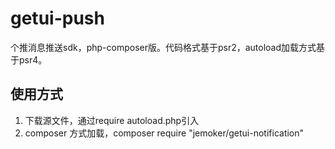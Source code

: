 # getui-push
个推消息推送sdk，php-composer版。代码格式基于psr2，autoload加载方式基于psr4。
## 使用方式
 1. 下载源文件，通过require autoload.php引入
 2. composer 方式加载，composer require "jemoker/getui-notification"
